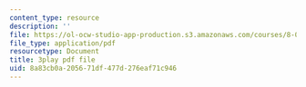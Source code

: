 ```yaml
---
content_type: resource
description: ''
file: https://ol-ocw-studio-app-production.s3.amazonaws.com/courses/8-06-quantum-physics-iii-spring-2018/8a83cb0a205671df477d276eaf71c946_FA11OqJYnaE.pdf
file_type: application/pdf
resourcetype: Document
title: 3play pdf file
uid: 8a83cb0a-2056-71df-477d-276eaf71c946
---
```

